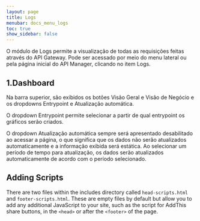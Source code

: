 ```yaml
---
layout: page
title: Logs
menubar: docs_menu_logs
toc: true
show_sidebar: false
---
```


O módulo de Logs permite a visualização de todas as requisições feitas através do API Gateway. Pode ser acessado por meio do menu lateral ou pela página inicial do API Manager, clicando no item Logs.

## 1.Dashboard
Na barra superior, são exibidos os botões Visão Geral e Visão de Negócio e os dropdowns Entrypoint e Atualização automática.

O dropdown Entrypoint permite selecionar a partir de qual entrypoint os gráficos serão criados.

O dropdown Atualização automática sempre será apresentado desabilitado ao acessar a página, o que significa que os dados não serão atualizados automaticamente e a informação exibida será estática. Ao selecionar um período de tempo para atualização, os dados serão atualizados automaticamente de acordo com o período selecionado.

## Adding Scripts

There are two files within the includes directory called `head-scripts.html` and `footer-scripts.html`. These are empty files by default but allow you to add any additional JavaScript to your site, such as the script for AddThis share buttons, in the `<head>` or after the `<footer>` of the page.